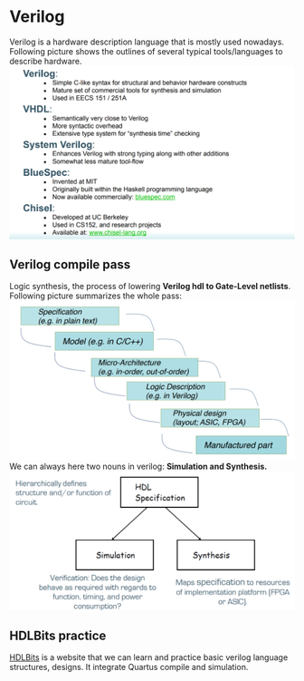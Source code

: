 # Verilog  
Verilog is a hardware description language that is mostly used nowadays. Following picture shows the outlines of several typical tools/languages to describe hardware.
![](../png/language.png)

## Verilog compile pass
Logic synthesis, the process of lowering **Verilog hdl to Gate-Level netlists**. Following picture summarizes the whole pass: 
![](../png/ls.png) 
We can always here two nouns in verilog: **Simulation and Synthesis.**   
![](../png/phase.png)

## HDLBits practice
[HDLBits](https://hdlbits.01xz.net/) is a website that we can learn and practice basic verilog language structures, designs. It integrate Quartus compile and simulation.